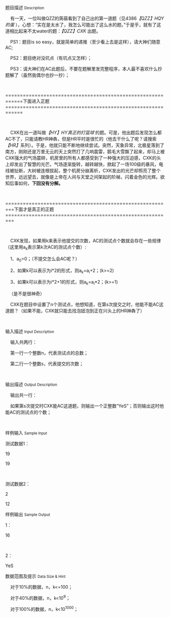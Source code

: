 <div class="panel panel-default">
<div class="area-title">
<span>
题目描述
<small>Description</small>
</span></div>
<div class="panel-body">

<p><span style="">    有一天，一位叫做QZZ的</span><span style="">蒟蒻</span><span style="">看到了自己出的第一道题（见4386<span style=""><em>【QZZ】HQY的蛋 </em></span>），心想：“实在是太水了，我怎么可能出了这么水的题。”于是乎，就有了这道相比起来不太water的题：<span style=""><em>【QZZ】CXK </em></span>出题。</span></p><p><span style="">    PS1：题目is so easy，就是简单的递推</span><span style="">（至少看上去是这样）</span><span style="">，</span><span style="">请大神们随意AC;</span></p><p><span style="">    PS2：题目绝对没坑点</span><span style="">（有坑点又怎样）</span><span style="">；</span></p><p><span style="">    PS3：请大神们在AC此题后，不要在题解里发完整程序，本人最不喜欢什么抄题解了</span><span style="">（虽然我偶尔也抄一抄）</span><span style="">；</span></p><p><span style=""><br></span></p><p><span style="">============================================================下面进入正题============================================================</span></p><p><br></p><p><span style="">    CXK在出一道叫做</span><span style=""><em>【HY】HY真正的打篮球 </em></span><span style="">的题。可是，他出题后发现怎么都AC不了，只能请教HR神犇，但是HR平时是很忙的（他去干什么了呢？请搜索<span style=""><em>【HR】</em></span>系列）。于是，他就只能不断地继续尝试。突然，天象异常，北极星落到了南方，刚刚还是万里无云的天上突然打了几响震雷，鹅毛大雪飘了起来，却马上被CXK强大的气场震碎，机房里的所有人都感受到了一种强大的压迫感，CXK的头上却发出了智慧的光芒。气场逐渐旋转，越转越快，掀起了一场100级的暴风，电线被扯断，大树被连根拔起，整个机房分崩离析，CXK发出的光芒却照亮了整个世界，远远望去，就像是上帝在人间与天堂之间架起的阶梯，闪着金色的光辉。欲知后事如何，<strong>下回没有分解。</strong></span></p><p><span style=""><br></span></p><p><span style="">=========================================================下面才是真正的正题=========================================================</span></p><p><span style=""><br></span></p><p><span style="">    CXK发现，如果用k来表示他提交的次数，AC的测试点个数就会存在一些规律（这里用</span><span style="">a</span><sub><span style="">k</span></sub><span style="">表示第k次AC的测试点个数）:</span></p><p><span style="">    1、a<sub>0</sub>=0；（不提交怎么会AC呢？）</span></p><p><span style="">    2、如果k可以表示为i*2的形式，则a<sub>k</sub>=a<sub>i</sub>+2；(k&gt;=2)</span></p><p><span style="">    3、如果k可以表示为i*2+1的形式，则a<sub>k</sub>=a<sub>i</sub>*2；(k&gt;=1)</span></p><p><span style="">   （是不是很神奇）</span></p><p><span style="">    CXK在题目中设置了n个测试点，他想知道，在第s次提交之时，他能不能AC这道题？</span><span style="">（如果不能，CXK就只能去找</span><span style="">泡妞泡到正在兴头上的</span><span style="">HR神犇了）</span></p><p><br></p>

</div>
</div>

<div class="panel panel-default">
<div class="area-title">
<span>
输入描述
<small>Input Description</small>
</span></div>
<div class="panel-body">
<p>    输入共两行：</p><p>    第一行一个整数n，代表测试点的总数；</p><p>    第二行一个整数s，代表提交的次数；</p><p><br></p>

</div>
</div>
<div  class="panel panel-default">
<div class="area-title">
<span>
输出描述
<small>Output Description</small>
</span></div>
<div class="panel-body">

<p>&nbsp; &nbsp; 输出共一行：</p><p>&nbsp; &nbsp; 如果第s次提交时CXK能AC这道题，则输出一个正整数“YeS”；否则输出这时他能AC的测试点的个数；</p><p><br/></p>

</div>
</div>


<div class="panel panel-default">
<div class="area-title">
<span>
样例输入
<small>Sample Input</small>
</span></div>
<div class="panel-body">
<p>测试数据1：</p><p>19</p><p>19</p><p><br></p><p>测试数据2：</p><p>2</p><p>12</p>

</div>
</div>

<div class="panel panel-default">
<div class="area-title">
<span>
样例输出
<small>Sample Output</small>
</span></div>
<div class="panel-body">
<p>1：</p><p>16</p><p><br></p><p>2：</p><p>YeS</p>

</div>
</div>

<div class="panel panel-default">
<div class="area-title">
<span>
数据范围及提示
<small>Data Size & Hint</small>
</span></div>
<div class="panel-body">
<p>    对于10%的数据，n，k&lt;=100；</p><p>    对于40%的数据，n，k&lt;10<sup>9</sup>；</p><p>    对于100%的数据，n，k&lt;10<sup>1000</sup>；</p><p><br></p>
</div>
</div>